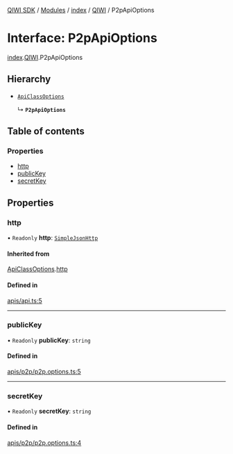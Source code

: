 [QIWI SDK](../README.md) / [Modules](../modules.md) / [index](../modules/index.md) / [QIWI](../modules/index.QIWI.md) / P2pApiOptions

# Interface: P2pApiOptions

[index](../modules/index.md).[QIWI](../modules/index.QIWI.md).P2pApiOptions

## Hierarchy

- [`ApiClassOptions`](index._internal_.ApiClassOptions.md)

  ↳ **`P2pApiOptions`**

## Table of contents

### Properties

- [http](index.QIWI.P2pApiOptions.md#http)
- [publicKey](index.QIWI.P2pApiOptions.md#publickey)
- [secretKey](index.QIWI.P2pApiOptions.md#secretkey)

## Properties

### http

• `Readonly` **http**: [`SimpleJsonHttp`](../classes/index.QIWI.SimpleJsonHttp.md)

#### Inherited from

[ApiClassOptions](index._internal_.ApiClassOptions.md).[http](index._internal_.ApiClassOptions.md#http)

#### Defined in

[apis/api.ts:5](https://github.com/AlexXanderGrib/node-qiwi-sdk/blob/8cf62fb/src/apis/api.ts#L5)

___

### publicKey

• `Readonly` **publicKey**: `string`

#### Defined in

[apis/p2p/p2p.options.ts:5](https://github.com/AlexXanderGrib/node-qiwi-sdk/blob/8cf62fb/src/apis/p2p/p2p.options.ts#L5)

___

### secretKey

• `Readonly` **secretKey**: `string`

#### Defined in

[apis/p2p/p2p.options.ts:4](https://github.com/AlexXanderGrib/node-qiwi-sdk/blob/8cf62fb/src/apis/p2p/p2p.options.ts#L4)
